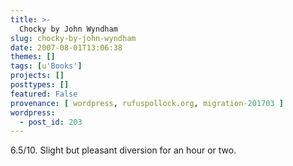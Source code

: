 ```yaml
---
title: >-
  Chocky by John Wyndham
slug: chocky-by-john-wyndham
date: 2007-08-01T13:06:38
themes: []
tags: [u'Books']
projects: []
posttypes: []
featured: False
provenance: [ wordpress, rufuspollock.org, migration-201703 ]
wordpress:
  - post_id: 203
---
```


6.5/10. Slight but pleasant diversion for an hour or two.

